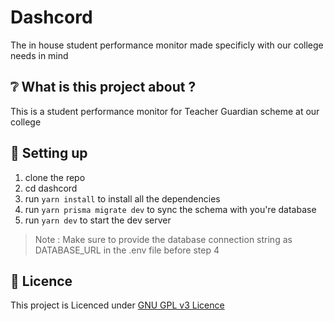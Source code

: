 # Dashcord
The in house student performance monitor made specificly with our college needs in mind

## ❔ What is this project about ? 
This is a student performance monitor for Teacher Guardian scheme at our college

## 🚀 Setting up
1. clone the repo 
2. cd dashcord
3. run ```yarn install``` to install all the dependencies
4. run ```yarn prisma migrate dev``` to sync the schema with you're database
5. run ```yarn dev``` to start the dev server

> Note : Make sure to provide the database connection string as DATABASE_URL in the .env file before step 4

## 📜 Licence 
This project is Licenced under [GNU GPL v3 Licence](./LICENSE)

